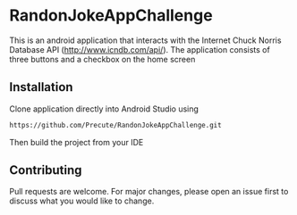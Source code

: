 # RandonJokeAppChallenge
This is an android application that interacts with the Internet Chuck Norris Database API (http://www.icndb.com/api/).
The application consists of three buttons and a checkbox on the home screen 

## Installation

Clone application directly into Android Studio using
```bash
https://github.com/Precute/RandonJokeAppChallenge.git
```
Then build the project from your IDE


## Contributing
Pull requests are welcome. For major changes, please open an issue first to discuss what you would like to change.
